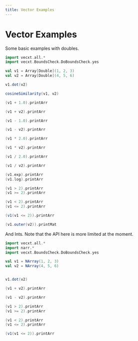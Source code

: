 ```yaml
---
title: Vector Examples
---
```

# Vector Examples

Some basic examples with doubles.

```scala mdoc
import vecxt.all.*
import vecxt.BoundsCheck.DoBoundsCheck.yes

val v1 = Array[Double](1, 2, 3)
val v2 = Array[Double](4, 5, 6)

v1.dot(v2)

cosineSimilarity(v1, v2)

(v1 + 1.0).printArr

(v1 + v2).printArr

(v1 - 1.0).printArr

(v1 - v2).printArr

(v1 * 2.0).printArr

(v1 * v2).printArr

(v1 / 2.0).printArr

(v1 / v2).printArr

(v1.exp).printArr
(v1.log).printArr

(v1 > 2).printArr
(v1 >= 2).printArr

(v1 < 2).printArr
(v1 <= 2).printArr

(v1(v1 <= 2)).printArr

(v1.outer(v2)).printMat

```
And Ints. Note that the API here is more limited at the moment.

```scala mdoc:reset
import vecxt.all.*
import narr.*
import vecxt.BoundsCheck.DoBoundsCheck.yes

val v1 = NArray(1, 2, 3)
val v2 = NArray(4, 5, 6)


v1.dot(v2)

(v1 + v2).printArr

(v1 - v2).printArr

(v1 > 2).printArr
(v1 >= 2).printArr

(v1 < 2).printArr
(v1 <= 2).printArr

(v1(v1 <= 2)).printArr

```